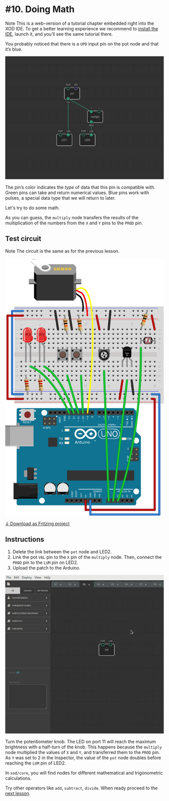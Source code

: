 
# #10. Doing Math

<div class="ui segment">
<span class="ui ribbon label">Note</span>
This is a web-version of a tutorial chapter embedded right into the XOD IDE.
To get a better learning experience we recommend to
<a href="../install/">install the IDE</a>, launch it, and you’ll see the
same tutorial there.
</div>

You probably noticed that there is a `UPD` input pin on the pot node and that
it’s blue.

![Patch](./patch.png)

The pin’s color indicates the *type* of data that this pin is compatible with.
Green pins can take and return numerical values. Blue pins work with pulses, a
special data type that we will return to later.

Let's try to do some math.

As you can guess, the `multiply` node transfers the results of the multiplication
of the numbers from the `X` and `Y` pins to the `PROD` pin.

## Test circuit

<div class="ui segment">
<span class="ui ribbon label">Note</span>
The circuit is the same as for the previous lesson.
</div>

![Circuit](./circuit.fz.png)

[↓ Download as Fritzing project](./circuit.fzz)

## Instructions

1. Delete the link between the `pot` node and LED2.
2. Link the pot `VAL` pin to the `X` pin of the `multiply` node. Then, connect the
   `PROD` pin to the `LUM` pin on LED2.
3. Upload the patch to the Arduino.

![Screencast](./screencast.gif)

Turn the potentiometer knob. The LED on port 11 will reach the maximum
brightness with a half-turn of the knob. This happens because the `multiply` node
multiplied the values of `X` and `Y`, and transferred them to the `PROD` pin. As
`Y` was set to 2 in the Inspector, the value of the `pot` node doubles before
reaching the `LUM` pin of LED2.

In `xod/core`, you will find nodes for different mathematical and trigonometric
calculations.

Try other operators like `add`, `subtract`, `divide`. When ready proceed to the
[next lesson](../11-servo/).
